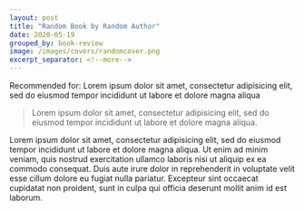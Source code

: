 ```yaml
---
layout: post
title: "Random Book by Random Author"
date: 2020-05-19
grouped_by: book-review
image: /images/covers/randomcover.png
excerpt_separator: <!--more-->
---
```


Recommended for: Lorem ipsum dolor sit amet, consectetur adipisicing elit, sed do eiusmod tempor incididunt ut labore et dolore magna aliqua
<!--more-->

> Lorem ipsum dolor sit amet, consectetur adipisicing elit, sed do eiusmod tempor incididunt ut labore et dolore magna aliqua.

Lorem ipsum dolor sit amet, consectetur adipisicing elit, sed do eiusmod tempor incididunt ut labore et dolore magna aliqua. Ut enim ad minim veniam, quis nostrud exercitation ullamco laboris nisi ut aliquip ex ea commodo consequat. Duis aute irure dolor in reprehenderit in voluptate velit esse cillum dolore eu fugiat nulla pariatur. Excepteur sint occaecat cupidatat non proident, sunt in culpa qui officia deserunt mollit anim id est laborum.
